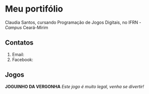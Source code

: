 # Meu portifólio 

Claudia Santos, cursando Programação de Jogos Digitais, no IFRN - _Campus_ Ceará-Mirim

## Contatos

1. Email:
2. Facebook:

## Jogos

**JOGUINHO DA VERGONHA**
 _Este jogo é muito legal, venha se divertir!_
